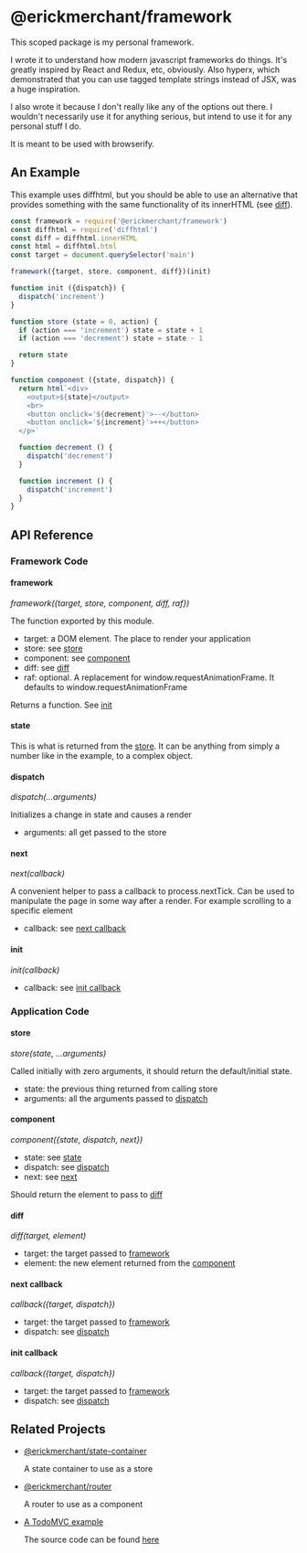 # @erickmerchant/framework

This scoped package is my personal framework.

I wrote it to understand how modern javascript frameworks do things. It's greatly inspired by React and Redux, etc, obviously. Also hyperx, which demonstrated that you can use tagged template strings instead of JSX, was a huge inspiration.

I also wrote it because I don't really like any of the options out there. I wouldn't necessarily use it for anything serious, but intend to use it for any personal stuff I do.

It is meant to be used with browserify.


## An Example

This example uses diffhtml, but you should be able to use an alternative that provides something with the same functionality of its innerHTML (see [diff](#diff)).

``` javascript
const framework = require('@erickmerchant/framework')
const diffhtml = require('diffhtml')
const diff = diffhtml.innerHTML
const html = diffhtml.html
const target = document.querySelector('main')

framework({target, store, component, diff})(init)

function init ({dispatch}) {
  dispatch('increment')
}

function store (state = 0, action) {
  if (action === 'increment') state = state + 1
  if (action === 'decrement') state = state - 1

  return state
}

function component ({state, dispatch}) {
  return html`<div>
    <output>${state}</output>
    <br>
    <button onclick='${decrement}'>--</button>
    <button onclick='${increment}'>++</button>
  </p>`

  function decrement () {
    dispatch('decrement')
  }

  function increment () {
    dispatch('increment')
  }
}
```


## API Reference

### Framework Code

#### framework

_framework({target, store, component, diff, raf})_

The function exported by this module.

- target: a DOM element. The place to render your application
- store: see [store](#store)
- component: see [component](#component)
- diff: see [diff](#diff)
- raf: optional. A replacement for window.requestAnimationFrame. It defaults to window.requestAnimationFrame

Returns a function. See [init](#init)

#### state

This is what is returned from the [store](#store). It can be anything from simply a number like in the example, to a complex object.

#### dispatch

_dispatch(...arguments)_

Initializes a change in state and causes a render

- arguments: all get passed to the store

#### next

_next(callback)_

A convenient helper to pass a callback to process.nextTick. Can be used to manipulate the page in some way after a render. For example scrolling to a specific element

- callback: see [next callback](#next-callback)

#### init

_init(callback)_

- callback: see [init callback](#init-callback)

### Application Code

#### store

_store(state, ...arguments)_

Called initially with zero arguments, it should return the default/initial state.

- state: the previous thing returned from calling store
- arguments: all the arguments passed to [dispatch](#dispatch)

#### component

_component({state, dispatch, next})_

- state: see [state](#state)
- dispatch: see [dispatch](#dispatch)
- next: see [next](#next)

Should return the element to pass to [diff](#diff)

#### diff

_diff(target, element)_

- target: the target passed to [framework](#framework)
- element: the new element returned from the [component](#component)

#### next callback

_callback({target, dispatch})_

- target: the target passed to [framework](#framework)
- dispatch: see [dispatch](#dispatch)

#### init callback

_callback({target, dispatch})_

- target: the target passed to [framework](#framework)
- dispatch: see [dispatch](#dispatch)


## Related Projects

- [@erickmerchant/state-container](https://github.com/erickmerchant/state-container)

  A state container to use as a store

- [@erickmerchant/router](https://github.com/erickmerchant/router)

  A router to use as a component

- [A TodoMVC example](http://todo.erickmerchant.com)

  The source code can be found [here](https://github.com/erickmerchant/framework-todo)
